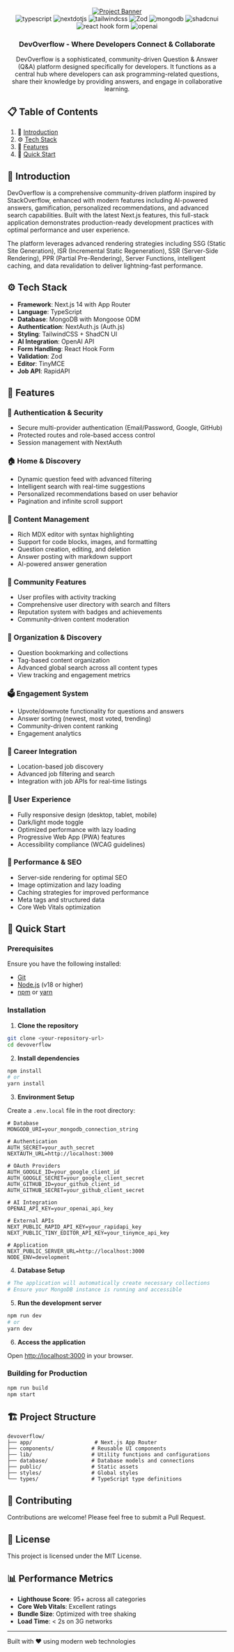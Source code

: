 <div align="center">
  <br />
    <a href="https://github.com/samarth-kamble/DevOverflow-Platform.git"       target="_blank">
        <img src="https://github.com/samarth-kamble/DevOverflow-Platform/blob/main/public/Devoverflow.png" alt="Project Banner">
    </a>
  <br />
  <img src="https://img.shields.io/badge/-TypeScript-black?style=for-the-badge&logoColor=white&logo=typescript&color=3178C6" alt="typescript" />
  <img src="https://img.shields.io/badge/-Next_JS-black?style=for-the-badge&logoColor=white&logo=nextdotjs&color=000000" alt="nextdotjs" />
  <img src="https://img.shields.io/badge/-Tailwind_CSS-black?style=for-the-badge&logoColor=white&logo=tailwindcss&color=06B6D4" alt="tailwindcss" />
  <img src="https://img.shields.io/badge/zod-%233068b7.svg?style=for-the-badge&logo=zod&logoColor=white" alt="Zod" />
  <img src="https://img.shields.io/badge/-MongoDB-black?style=for-the-badge&logoColor=white&logo=mongodb&color=47A248" alt="mongodb" />
  <img src="https://img.shields.io/badge/-ShadCN_UI-black?style=for-the-badge&logoColor=white&logo=shadcnui&color=000000" alt="shadcnui" />
  <img src="https://img.shields.io/badge/React%20Hook%20Form-%23EC5990.svg?style=for-the-badge&logo=reacthookform&logoColor=white" alt="react hook form" />
  <img src="https://img.shields.io/badge/-Open_AI-black?style=for-the-badge&logoColor=white&logo=openai&color=412991" alt="openai" />

   <h3 align="center">DevOverflow - Where Developers Connect & Collaborate </h3>
   <div align='center'>
   DevOverflow is a sophisticated, community-driven Question & Answer (Q&A) platform designed specifically for developers. It functions as a central hub where developers can ask programming-related questions, share their knowledge by providing answers, and engage in collaborative learning.
   </div>

</div>

## 📋 Table of Contents

1. 🤖 [Introduction](#introduction)
2. ⚙️ [Tech Stack](#tech-stack)
3. 🔋 [Features](#features)
4. 🤸 [Quick Start](#quick-start)

## 🤖 Introduction

DevOverflow is a comprehensive community-driven platform inspired by StackOverflow, enhanced with modern features including AI-powered answers, gamification, personalized recommendations, and advanced search capabilities. Built with the latest Next.js features, this full-stack application demonstrates production-ready development practices with optimal performance and user experience.

The platform leverages advanced rendering strategies including SSG (Static Site Generation), ISR (Incremental Static Regeneration), SSR (Server-Side Rendering), PPR (Partial Pre-Rendering), Server Functions, intelligent caching, and data revalidation to deliver lightning-fast performance.

## ⚙️ Tech Stack

- **Framework**: Next.js 14 with App Router
- **Language**: TypeScript
- **Database**: MongoDB with Mongoose ODM
- **Authentication**: NextAuth.js (Auth.js)
- **Styling**: TailwindCSS + ShadCN UI
- **AI Integration**: OpenAI API
- **Form Handling**: React Hook Form
- **Validation**: Zod
- **Editor**: TinyMCE
- **Job API**: RapidAPI

## 🔋 Features

### 🔐 Authentication & Security

- Secure multi-provider authentication (Email/Password, Google, GitHub)
- Protected routes and role-based access control
- Session management with NextAuth

### 🏠 Home & Discovery

- Dynamic question feed with advanced filtering
- Intelligent search with real-time suggestions
- Personalized recommendations based on user behavior
- Pagination and infinite scroll support

### 📝 Content Management

- Rich MDX editor with syntax highlighting
- Support for code blocks, images, and formatting
- Question creation, editing, and deletion
- Answer posting with markdown support
- AI-powered answer generation

### 👥 Community Features

- User profiles with activity tracking
- Comprehensive user directory with search and filters
- Reputation system with badges and achievements
- Community-driven content moderation

### 🔖 Organization & Discovery

- Question bookmarking and collections
- Tag-based content organization
- Advanced global search across all content types
- View tracking and engagement metrics

### 🗳️ Engagement System

- Upvote/downvote functionality for questions and answers
- Answer sorting (newest, most voted, trending)
- Community-driven content ranking
- Engagement analytics

### 💼 Career Integration

- Location-based job discovery
- Advanced job filtering and search
- Integration with job APIs for real-time listings

### 📱 User Experience

- Fully responsive design (desktop, tablet, mobile)
- Dark/light mode toggle
- Optimized performance with lazy loading
- Progressive Web App (PWA) features
- Accessibility compliance (WCAG guidelines)

### 🚀 Performance & SEO

- Server-side rendering for optimal SEO
- Image optimization and lazy loading
- Caching strategies for improved performance
- Meta tags and structured data
- Core Web Vitals optimization

## 🤸 Quick Start

### Prerequisites

Ensure you have the following installed:

- [Git](https://git-scm.com/)
- [Node.js](https://nodejs.org/en) (v18 or higher)
- [npm](https://www.npmjs.com/) or [yarn](https://yarnpkg.com/)

### Installation

1. **Clone the repository**

```bash
git clone <your-repository-url>
cd devoverflow
```

2. **Install dependencies**

```bash
npm install
# or
yarn install
```

3. **Environment Setup**

Create a `.env.local` file in the root directory:

```env
# Database
MONGODB_URI=your_mongodb_connection_string

# Authentication
AUTH_SECRET=your_auth_secret
NEXTAUTH_URL=http://localhost:3000

# OAuth Providers
AUTH_GOOGLE_ID=your_google_client_id
AUTH_GOOGLE_SECRET=your_google_client_secret
AUTH_GITHUB_ID=your_github_client_id
AUTH_GITHUB_SECRET=your_github_client_secret

# AI Integration
OPENAI_API_KEY=your_openai_api_key

# External APIs
NEXT_PUBLIC_RAPID_API_KEY=your_rapidapi_key
NEXT_PUBLIC_TINY_EDITOR_API_KEY=your_tinymce_api_key

# Application
NEXT_PUBLIC_SERVER_URL=http://localhost:3000
NODE_ENV=development
```

4. **Database Setup**

```bash
# The application will automatically create necessary collections
# Ensure your MongoDB instance is running and accessible
```

5. **Run the development server**

```bash
npm run dev
# or
yarn dev
```

6. **Access the application**

Open [http://localhost:3000](http://localhost:3000) in your browser.

### Building for Production

```bash
npm run build
npm start
```

## 🏗️ Project Structure

```
devoverflow/
├── app/                    # Next.js App Router
├── components/            # Reusable UI components
├── lib/                   # Utility functions and configurations
├── database/              # Database models and connections
├── public/                # Static assets
├── styles/                # Global styles
└── types/                 # TypeScript type definitions
```

## 🤝 Contributing

Contributions are welcome! Please feel free to submit a Pull Request.

## 📄 License

This project is licensed under the MIT License.

## 📊 Performance Metrics

- **Lighthouse Score**: 95+ across all categories
- **Core Web Vitals**: Excellent ratings
- **Bundle Size**: Optimized with tree shaking
- **Load Time**: < 2s on 3G networks

---

Built with ❤️ using modern web technologies

